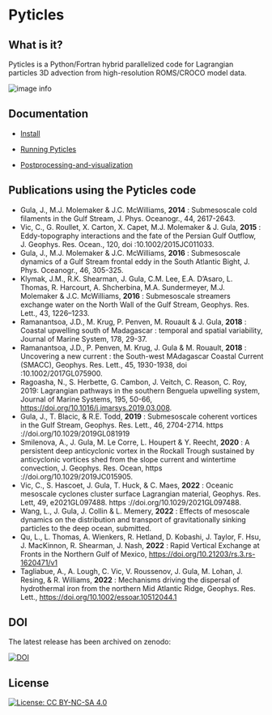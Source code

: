 # Pyticles

## What is it?

Pyticles is a Python/Fortran hybrid parallelized code for Lagrangian particles 3D advection from high-resolution ROMS/CROCO model data.

![image info](./Figures/2d_advection.png)

## Documentation

- [Install](Docs/install.md)

- [Running Pyticles](Docs/running-pyticles.md)

- [Postprocessing-and-visualization](Docs/postprocessing.md)

## Publications using the Pyticles code

- Gula, J., M.J. Molemaker & J.C. McWilliams, **2014** : Submesoscale cold filaments in the Gulf Stream, J. Phys. Oceanogr., 44, 2617-2643.
- Vic, C., G. Roullet, X. Carton, X. Capet, M.J. Molemaker & J. Gula, **2015** : Eddy-topography interactions and the fate of the Persian Gulf Outflow, J. Geophys. Res. Ocean., 120, doi :10.1002/2015JC011033.
- Gula, J., M.J. Molemaker & J.C. McWilliams, **2016** : Submesoscale dynamics of a Gulf Stream frontal eddy in the South Atlantic Bight, J. Phys. Oceanogr., 46, 305-325.
- Klymak, J.M., R.K. Shearman, J. Gula, C.M. Lee, E.A. D’Asaro, L. Thomas, R. Harcourt, A. Shcherbina, M.A. Sundermeyer, M.J. Molemaker & J.C. McWilliams, **2016** : Submesoscale streamers exchange water on the North Wall of the Gulf Stream, Geophys. Res. Lett., 43, 1226–1233.
- Ramanantsoa, J.D., M. Krug, P. Penven, M. Rouault & J. Gula, **2018** : Coastal upwelling south of Madagascar : temporal and spatial variability, Journal of Marine System, 178, 29-37.
- Ramanantsoa, J.D., P. Penven, M. Krug, J. Gula & M. Rouault, **2018** : Uncovering a new current : the South-west MAdagascar Coastal Current (SMACC), Geophys. Res. Lett., 45, 1930-1938, doi :10.1002/2017GL075900.
- Ragoasha, N., S. Herbette, G. Cambon, J. Veitch, C. Reason, C. Roy, 2019: Lagrangian pathways in the southern Benguela upwelling system, Journal of Marine Systems, 195, 50-66, https://doi.org/10.1016/j.jmarsys.2019.03.008.
- Gula, J., T. Blacic, & R.E. Todd, **2019** : Submesoscale coherent vortices in the Gulf Stream, Geophys. Res. Lett., 46, 2704-2714. https ://doi.org/10.1029/2019GL081919
- Smilenova, A., J. Gula, M. Le Corre, L. Houpert & Y. Reecht, **2020** : A persistent deep anticyclonic vortex in the Rockall Trough sustained by anticyclonic vortices shed from the slope current and wintertime convection, J. Geophys. Res. Ocean, https ://doi.org/10.1029/2019JC015905.
- Vic, C., S. Hascoet, J. Gula, T. Huck, & C. Maes, **2022** : Oceanic mesoscale cyclones cluster surface Lagrangian material, Geophys. Res. Lett, 49, e2021GL097488. https ://doi.org/10.1029/2021GL097488.
- Wang, L., J. Gula, J. Collin & L. Memery, **2022** : Effects of mesoscale dynamics on the distribution and transport of gravitationally sinking particles to the deep ocean, submitted.
- Qu, L., L. Thomas, A. Wienkers, R. Hetland, D. Kobashi, J. Taylor, F. Hsu, J. MacKinnon, R. Shearman, J. Nash, **2022** : Rapid Vertical Exchange at Fronts in the Northern Gulf of Mexico, https://doi.org/10.21203/rs.3.rs-1620471/v1
- Tagliabue, A., A. Lough, C. Vic, V. Roussenov, J. Gula, M. Lohan, J. Resing, & R. Williams, **2022** : Mechanisms driving the dispersal of hydrothermal iron from the northern Mid Atlantic Ridge, Geophys. Res. Lett., https://doi.org/10.1002/essoar.10512044.1

## DOI

The latest release has been archived on zenodo:

[![DOI](https://zenodo.org/badge/DOI/10.5281/zenodo.4973786.svg)](https://doi.org/10.5281/zenodo.4973786)



## License

[![License: CC BY-NC-SA 4.0](https://img.shields.io/badge/License-CC%20BY--NC--SA%204.0-lightgrey.svg)](http://creativecommons.org/licenses/by-nc-sa/4.0/)


